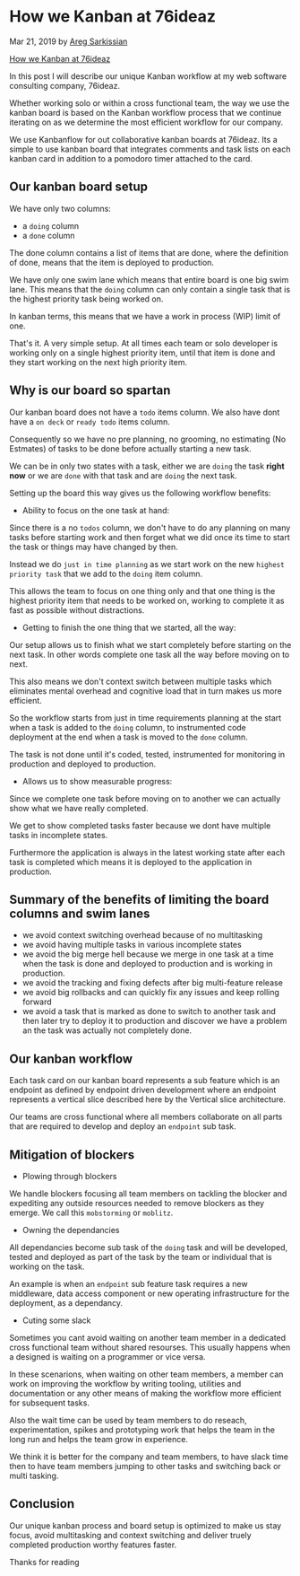 # How we Kanban at 76ideaz

Mar 21, 2019 by [Areg Sarkissian](https://aregsar.com/about)

[How we Kanban at 76ideaz](https://aregsar.com/blog/2019/how-we-kanban-at-76ideaz)

In this post I will describe our unique Kanban workflow at my web software consulting company, 76ideaz.

Whether working solo or within a cross functional team, the way we use the kanban board is based on the Kanban workflow process that we continue iterating on as we determine the most efficient workflow for our company.

We use Kanbanflow for out collaborative kanban boards at 76ideaz. Its a simple to use kanban board that integrates comments and task lists on each kanban card in addition to a pomodoro timer attached to the card.

## Our kanban board setup

We have only two columns:

+ a `doing` column
+ a `done` column

The done column contains a list of items that are done, where the definition of done, means that the item is deployed to production.

We have only one swim lane which means that entire board is one big swim lane. This means that the `doing` column can only contain a single task that is the highest priority task being worked on.

In kanban terms, this means that we have a work in process (WIP) limit of one.

That's it. A very simple setup. At all times each team or solo developer is working only on a single highest priority item, until that item is done and they start working on the next high priority item.

## Why is our board so spartan

Our kanban board does not have a `todo` items column. We also have dont have a `on deck` or `ready todo` items column.

Consequently so we have no pre planning, no grooming, no estimating (No Estmates) of tasks to be done before actually starting a new task.

We can be in only two states with a task, either we are `doing` the task __right now__ or we are `done` with that task and are `doing` the next task.

Setting up the board this way gives us the following workflow benefits:

+ Ability to focus on the one task at hand:

Since there is a no `todos` column, we don't have to do any planning on many tasks before starting work and then forget what we did once its time to start the task or things may have changed by then.

Instead we do `just in time planning` as we start work on the new `highest priority task` that we add to the `doing` item column.

This allows the team to focus on one thing only and that one thing is the highest priority item that needs to be worked on, working to complete it as fast as possible without distractions.

+ Getting to finish the one thing that we started, all the way:

Our setup allows us to finish what we start completely before starting on the next task. In other words complete one task all the way before moving on to next.

This also means we don't context switch between multiple tasks which eliminates mental overhead and cognitive load that in turn makes us more efficient.

So the workflow starts from just in time requirements planning at the start when a task is added to the `doing` column, to instrumented code deployment at the end when a task is moved to the `done` column.

The task is not done until it's coded, tested, instrumented for monitoring in production and deployed to production.

+ Allows us to show measurable progress:

Since we complete one task before moving on to another we can actually show what we have really completed. 

We get to show completed tasks faster because we dont have multiple tasks in incomplete states.

Furthermore the application is always in the latest working state after each task is completed which means it is deployed to the application in production.

## Summary of the benefits of limiting the board columns and swim lanes

+ we avoid context switching overhead because of no multitasking
+ we avoid having multiple tasks in various incomplete states
+ we avoid the big merge hell because we merge in one task at a time when the task is done and deployed to production and is working in production.
+ we avoid the tracking and fixing defects after big multi-feature release
+ we avoid big rollbacks and can quickly fix any issues and keep rolling forward
+ we avoid a task that is marked as done to switch to another task and then later try to deploy it to production and discover we have a problem an the task was actually not completely done.

## Our kanban workflow

Each task card on our kanban board represents a sub feature which is an endpoint as defined by endpoint driven development where an endpoint represents a vertical slice described here by the Vertical slice architecture.

Our teams are cross functional where all members collaborate on all parts that are required to develop and deploy an `endpoint` sub task.

## Mitigation of blockers

+ Plowing through blockers

We handle blockers focusing all team members on tackling the blocker and expediting any outside resources needed to remove blockers as they emerge. We call this `mobstorming` or `moblitz`.

+ Owning the dependancies

All dependancies become sub task of the `doing` task and will be developed, tested and deployed as part of the task by the team or individual that is working on the task.

An example is when an `endpoint` sub feature task requires a new middleware, data access component or new operating infrastructure for the deployment, as a dependancy.

+ Cuting some slack

Sometimes you cant avoid waiting on another team member in a dedicated cross functional team without shared resourses. This usually happens when a designed is waiting on a programmer or vice versa.

In these scenarions, when waiting on other team members, a member can work on improving the workflow by writing tooling, utilities and documentation or any other means of making the workflow more efficient for subsequent tasks.

Also the wait time can be used by team members to do reseach, experimentation, spikes and prototyping work that helps the team in the long run and helps the team grow in experience.

We think it is better for the company and team members, to have slack time then to have team members jumping to other tasks and switching back or multi tasking.

## Conclusion

Our unique kanban process and board setup is optimized to make us stay focus, avoid multitasking and context switching and deliver truely completed production worthy features faster.

Thanks for reading